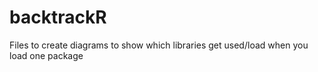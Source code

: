 # backtrackR
 Files to create diagrams to show which libraries get used/load when you load one package
